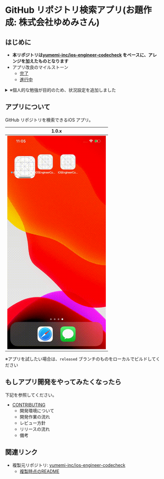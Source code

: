 # GitHub リポジトリ検索アプリ(お題作成: 株式会社ゆめみさん)
## はじめに
* **本リポジトリは[yumemi-inc/ios-engineer-codecheck] をベースに、アレンジを加えたものとなります**
* アプリ改良のマイルストーン
    * [完了](https://github.com/tshion/yumemi-inc_ios-engineer-codecheck/milestones?direction=asc&sort=title&state=closed)
    * [進行中](https://github.com/tshion/yumemi-inc_ios-engineer-codecheck/milestones?direction=asc&sort=title&state=open)

<details>
<summary>※個人的な勉強が目的のため、状況設定を追加しました</summary>

* アプリは他のIT 企業によってリリースされているが、大人の事情で、私が所属する企業がアプリを引き継ぐことになった
* アプリの発注元はプロダクト改良に積極的で、技術面の改良は我々に一任されており、さらに予算もついている
    * 補足: もし消極的だった場合、予算と睨めっこしながらバグフィックスをこなす話となってしまうので、本リポジトリではその制限を設けない
* 前述の条件のため、アプリの改良はチームを組んで対応することになったので、タスク管理を行う必要がある
</details>



## アプリについて
GitHub リポジトリを検索できるiOS アプリ。

| 1.0.x |
| :---: |
| <img src="docs/app.gif" width="320" /> |

※アプリを試したい場合は、`released` ブランチのものをローカルでビルドしてください



## もしアプリ開発をやってみたくなったら
下記を参照してください。

* [CONTRIBUTING](./docs/CONTRIBUTING.md)
    * 開発環境について
    * 開発作業の流れ
    * レビュー方針
    * リリースの流れ
    * 備考



## 関連リンク
* 複製元リポジトリ: [yumemi-inc/ios-engineer-codecheck]
    * [複製時点のREADME](./docs/README.original.md)



[yumemi-inc/ios-engineer-codecheck]: https://github.com/yumemi-inc/ios-engineer-codecheck/commit/121f618f0b82eac3318621dd46bc13382e8c31b7
